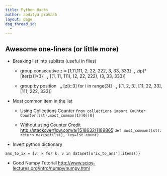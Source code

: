 ```yaml
---
title: Python Hacks
author: aaditya prakash
layout: page
dsq_thread_id:
  - 
---
```


## Awesome one-liners (or little more)
  * Breaking list into sublists (useful in files) 
     - group consecutive
     z = [1,11,111, 2, 22, 222, 3, 33, 333]
       zip(*[iter(z)]*3)
       [(1, 11, 111), (2, 22, 222), (3, 33, 333)]

     - group by position
       [z[i::3] for i in range(3)]
       [[1, 2, 3], [11, 22, 33], [111, 222, 333]]

  * Most common item in the list
    - Using Collections Counter
    ` from collections import Counter
    Counter(lst).most_common(1)[0][0] `

    - Without using Counter Credit http://stackoverflow.com/a/1518632/1189865
    ` def most_common(lst):
    return max(set(lst), key=lst.count) `

  * Invert python dictionary

  `ans_to_ix = {v: k for k, v in dataset[u'ix_to_ans'].items()} `

  * Good Numpy Tutorial <http://www.scipy-lectures.org/intro/numpy/numpy.html>





